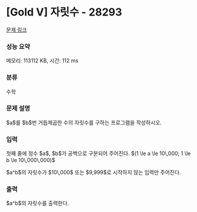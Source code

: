 # [Gold V] 자릿수 - 28293 

[문제 링크](https://www.acmicpc.net/problem/28293) 

### 성능 요약

메모리: 113112 KB, 시간: 112 ms

### 분류

수학

### 문제 설명

<p>$a$를 $b$번 거듭제곱한 수의 자릿수를 구하는 프로그램을 작성하시오.</p>

### 입력 

 <p>첫째 줄에 정수 $a$, $b$가 공백으로 구분되어 주어진다. $(1 \le a \le 10\,000; 1 \le b \le 10\,000\,000)$</p>

<p>$a^b$의 자릿수가 $10\,000$ 또는 $9,999$로 시작하지 않는 입력만 주어진다.</p>

### 출력 

 <p>$a^b$의 자릿수를 출력한다.</p>

